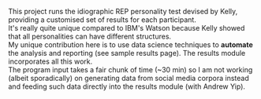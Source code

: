 This project runs the idiographic REP personality test devised by Kelly, providing a customised set of results for each participant. </br>
It's really quite unique compared to IBM's Watson because Kelly showed that all personalities can have different structures. </br>
My unique contribution here is to use data science techniques to <b>automate</b> the analysis and reporting (see sample results page). The results module incorporates all this work.</br>
The program input takes a fair chunk of time (~30 min) so I am not working (albeit sporadically) on generating data from social media corpora instead and feeding such data directly into the results module (with Andrew Yip).</br>
